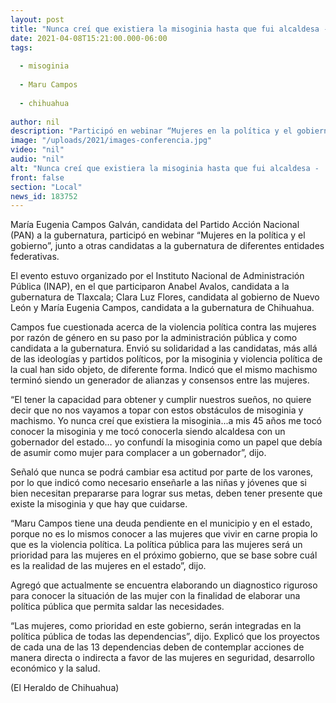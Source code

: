 ```yaml
---
layout: post
title: "Nunca creí que existiera la misoginia hasta que fui alcaldesa -  Maru Campos"
date: 2021-04-08T15:21:00.000-06:00
tags:
  
  - misoginia
  
  - Maru Campos
  
  - chihuahua
  
author: nil
description: "Participó en webinar “Mujeres en la política y el gobierno”, junto a otras candidatas a la gubernatura de otros estados"
image: "/uploads/2021/images-conferencia.jpg"
video: "nil"
audio: "nil"
alt: "Nunca creí que existiera la misoginia hasta que fui alcaldesa -  Maru Campos"
front: false
section: "Local"
news_id: 183752
---
```


María Eugenia Campos Galván, candidata del Partido Acción Nacional (PAN) a la gubernatura, participó en webinar “Mujeres en la política y el gobierno”, junto a otras candidatas a la gubernatura de diferentes entidades federativas.

El evento estuvo organizado por el Instituto Nacional de Administración Pública (INAP), en el que participaron Anabel Avalos, candidata a la gubernatura de Tlaxcala; Clara Luz Flores, candidata al gobierno de Nuevo León y María Eugenia Campos, candidata a la gubernatura de Chihuahua.

Campos fue cuestionada acerca de la violencia política contra las mujeres por razón de género en su paso por la administración pública y como candidata a la gubernatura. Envió su solidaridad a las candidatas, más allá de las ideologías y partidos políticos, por la misoginia y violencia política de la cual han sido objeto, de diferente forma. Indicó que el mismo machismo terminó siendo un generador de alianzas y consensos entre las mujeres.

“El tener la capacidad para obtener y cumplir nuestros sueños, no quiere decir que no nos vayamos a topar con estos obstáculos de misoginia y machismo. Yo nunca creí que existiera la misoginia...a mis 45 años me tocó conocer la misoginia y me tocó conocerla siendo alcaldesa con un gobernador del estado… yo confundí la misoginia como un papel que debía de asumir como mujer para complacer a un gobernador”, dijo.

Señaló que nunca se podrá cambiar esa actitud por parte de los varones, por lo que indicó como necesario enseñarle a las niñas y jóvenes que si bien necesitan prepararse para lograr sus metas, deben tener presente que existe la misoginia y que hay que cuidarse.

“Maru Campos tiene una deuda pendiente en el municipio y en el estado, porque no es lo mismos conocer a las mujeres que vivir en carne propia lo que es la violencia política. La política pública para las mujeres será un prioridad para las mujeres en el próximo gobierno, que se base sobre cuál es la realidad de las mujeres en el estado”, dijo.

Agregó que actualmente se encuentra elaborando un diagnostico riguroso para conocer la situación de las mujer con la finalidad de elaborar una política pública que permita saldar las necesidades.

“Las mujeres, como prioridad en este gobierno, serán integradas en la política pública de todas las dependencias”, dijo. Explicó que los proyectos de cada una de las 13 dependencias deben de contemplar acciones de manera directa o indirecta a favor de las mujeres en seguridad, desarrollo económico y la salud.

(El Heraldo de Chihuahua)